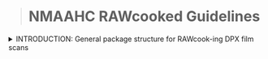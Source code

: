 ># NMAAHC RAWcooked Guidelines 

<details><summary>INTRODUCTION: General package structure for RAWcook-ing DPX film scans</summary>

>### This intro section describes general package structure for directories of DPX film scans and files designated to be attachements in the Matroska container created via RAWcooked. 
>#### Tags will be discussed later.  

<br/>

The most general directory structure for DPX films scans and attachments is:

<details><summary>Structure</summary>
<img src="images/DPX_directoryStructure.png">
</details>

<details><summary>Files</summary>

- the top directory is Object_ID_resolution
	- this should be constructed at the time of scanning
	- the Object ID is the NMAAHC Object ID number
	- the resolution is the is the pixel resolution of the DPX scans
- the .wav file will exist if the film being scanned has an audio track
	- PCM/24/48
- the .dpx files are all the frames of the film that were scanned
	- NMAAHC naming structure:
		- OBJECT_ID_7digit.dpx
		- start with 0000000.dpx
		- e.g. 2012_79_1_16_1a_0000000.dpx
- the .TIF files are photos of the physical object
- README.txt
	- notes
	- need to structure this
	- current "my name is Crystal and when I was making these DPX I was thinkng about the stars."
- .zip file is a SD .mp4 of the full film being scanned
	- this may not actually be an acceptable attachment
	- will discuss further with Jerome/Dave
	- should be made at time of scan
- still-01_JPC_AV-474_0000226.png
	- these are .dpx that were trasncoded into .png via Photoshop to be representative stills
	- make 3-4 per scan


</details>
<details><summary>Tags</summary>


| tag                       | value                                   | DAMS field                | Comments                                                          | 
| ------------------------- | ------                                  | ------------              | --------                                                          |
| TITLE                     | Twilight City                           | mkv_title                 | title as determined by technician at time of transfer             |
| coding_history            | O=VHS, C=Color, S=Analog, VS= NTSC, F=24, A=4:3, R=640×480, T=Sony SVO-5800,  O=FFV1mkv, C=Color, V=Composite, S=Analog Stereo, F=24, A=4:3, W=10-bit, R=640×480, M=YUV422p10, T=Blackmagic UltraStudio 4K Mini SN123456, ffmpeg vrecord; in-house, O=FFV1mkv, W=10-bit, R640x480, MYUV422p10 N=Emily Nabasny  | mkv_coding_history        | Coding history for tape digitization. Should we use the cumbersome FADGI lingo? |
| camera_make_model         | Canon C300                              | mkv_camera_make_model     | this data should be able to be populate in the tag with already existing metatdata in the file |
| content_description       | In the 1980s a young journalist...      | mkv_content_description   | short content description created by technician at time of transfer |
| identifier                | 2012.79.1.16.1a                         | mkv_identifier            | unit identifier |
| alternate_identifier      | TR2019-63                               | mkv_alternate_indentifier | for your secret agent ID |
| original_projection_speed | 18fps                                   | mkv_fps                   | we do also put this in the DPX header... but does anyone anywhere ever look at those? |
| originating format        | U-matic                                 | mkv_originating_format    | needs controlled vocab... PBCore... how to enforce? |
| creator                   | Smithsonian NMAAHC                      | mkv_creator               | Entity responsible for creation of digital file |
|||||      
<br>

<?xml version="1.0"?>
<!-- <!DOCTYPE Tags SYSTEM "matroskatags.dtd"> -->
<Tags>
  <Tag>
    <Targets />
    <Simple>
      <Name>TITLE</Name>
      <String>Twilight City</String>
    </Simple>
  </Tag>
  <Tag>
    <Simple>
      <Name>CONTENT_DESCRIPTION</Name>
      <String>In the 1980s a young journalist... </String>
    </Simple>
    <Targets />
  </Tag>
  <Tag>
    <Simple>
      <Name>CODING_HISTORY</Name>
      <String>O=VHS, C=Color, S=Analog, VS= NTSC, F=24, A=4:3, R=640×480, T=Sony SVO-5800,  O=FFV1mkv, C=Color, V=Composite, S=Analog Stereo, F=24, A=4:3, W=10-bit, R=640×480, M=YUV422p10, T=Blackmagic UltraStudio 4K Mini SN123456, ffmpeg vrecord; in-house, O=FFV1mkv, W=10-bit, R640x480, MYUV422p10 N=Emily Nabasny</String>
    </Simple>
    <Targets />
  </Tag>
  <Tag>
    <Simple>
      <Name>ORIGINAL_MEDIA_TYPE</Name>
      <String>16mm</String>
    </Simple>
    <Targets />
  </Tag>
  <Tag>
    <Simple>
      <Name>CAMERA_MAKE_MODEL</Name>
      <String>Canon C300</String>
    </Simple>
    <Targets />
  </Tag>
</Tags>

</details>

</details>
